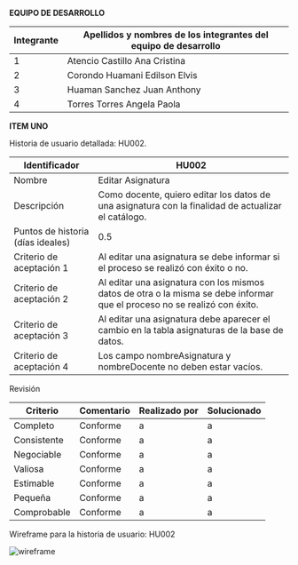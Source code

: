 **EQUIPO DE DESARROLLO**

Integrante | Apellidos y nombres de los integrantes del equipo de desarrollo
-----------|---------------------------------------------------------------
1          | Atencio Castillo Ana Cristina
2          | Corondo Huamani Edilson Elvis
3          | Huaman Sanchez Juan Anthony
4          | Torres Torres Angela Paola
 
**ITEM UNO**

Historia de usuario detallada: HU002.

Identificador                         | HU002
--------------------------------------|---------------------------
Nombre                                | Editar Asignatura
Descripción                           | Como docente, quiero editar los datos de una asignatura con la finalidad de actualizar el catálogo.
Puntos de historia (días ideales)     | 0.5
Criterio de aceptación 1              | Al editar una asignatura se debe informar si el proceso se realizó con éxito o no.
Criterio de aceptación 2              | Al editar una asignatura con los mismos datos de otra o la misma  se debe informar que el proceso no se realizó con éxito.
Criterio de aceptación 3              | Al editar una asignatura debe aparecer el cambio en la tabla asignaturas de la base de datos.
Criterio de aceptación 4              | Los campo nombreAsignatura y nombreDocente no deben estar vacíos.

Revisión

Criterio       | Comentario | Realizado por | Solucionado
---------------|------------|---------------|------------------------------------
Completo       | Conforme   |a              |a
Consistente    | Conforme   |a              |a
Negociable     | Conforme   |a              |a
Valiosa        | Conforme   |a              |a
Estimable      | Conforme   |a              |a
Pequeña        | Conforme   |a              |a
Comprobable    | Conforme   |a              |a

Wireframe para la historia de usuario: HU002

![wireframe](https://user-images.githubusercontent.com/108704131/177242031-7fbaca98-ebad-4fa2-a8d3-9ecf81a4cfb0.jpg)
